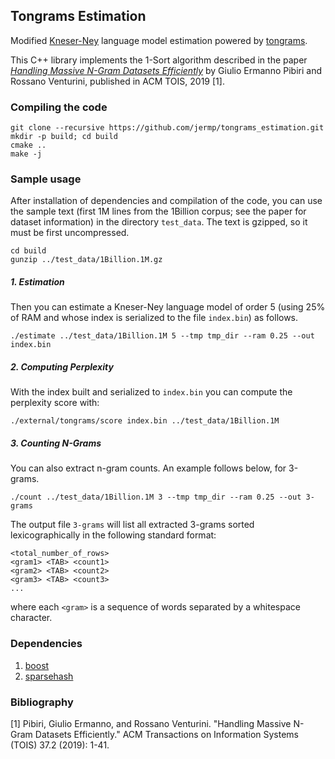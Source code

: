 Tongrams Estimation
--------

Modified [Kneser-Ney](https://en.wikipedia.org/wiki/Kneser%E2%80%93Ney_smoothing) language model estimation powered by [tongrams](https://github.com/jermp/tongrams).

This C++ library implements the 1-Sort algorithm described in the paper
[*Handling Massive N-Gram Datasets Efficiently*](http://pages.di.unipi.it/pibiri/papers/TOIS19.pdf) by Giulio Ermanno Pibiri and Rossano Venturini, published in ACM TOIS, 2019 [1].

### Compiling the code

	git clone --recursive https://github.com/jermp/tongrams_estimation.git
	mkdir -p build; cd build
	cmake ..
	make -j

### Sample usage

After installation of dependencies and compilation of the code, you can use
the sample text (first 1M lines from the 1Billion corpus; see the paper for dataset
information) in the directory
`test_data`. The text is gzipped, so it must be first uncompressed.

	cd build
	gunzip ../test_data/1Billion.1M.gz

##### 1. Estimation

Then you can estimate a Kneser-Ney language model of order 5 (using 25% of RAM and whose index is serialized to the file `index.bin`) as follows.

    ./estimate ../test_data/1Billion.1M 5 --tmp tmp_dir --ram 0.25 --out index.bin

##### 2. Computing Perplexity

With the index built and serialized to `index.bin` you can compute
the perplexity score with:

    ./external/tongrams/score index.bin ../test_data/1Billion.1M

##### 3. Counting N-Grams

You can also extract n-gram counts. An example follows below, for 3-grams.

    ./count ../test_data/1Billion.1M 3 --tmp tmp_dir --ram 0.25 --out 3-grams

The output file `3-grams` will list all extracted 3-grams sorted lexicographically
in the following standard format:

	<total_number_of_rows>
	<gram1> <TAB> <count1>
	<gram2> <TAB> <count2>
	<gram3> <TAB> <count3>
	...

where each `<gram>` is a sequence of words separated by a whitespace character.

### Dependencies

1. [boost](https://www.boost.org/)
2. [sparsehash](https://github.com/sparsehash/sparsehash)

### Bibliography

[1] Pibiri, Giulio Ermanno, and Rossano Venturini. "Handling Massive N-Gram Datasets Efficiently." ACM Transactions on Information Systems (TOIS) 37.2 (2019): 1-41.
